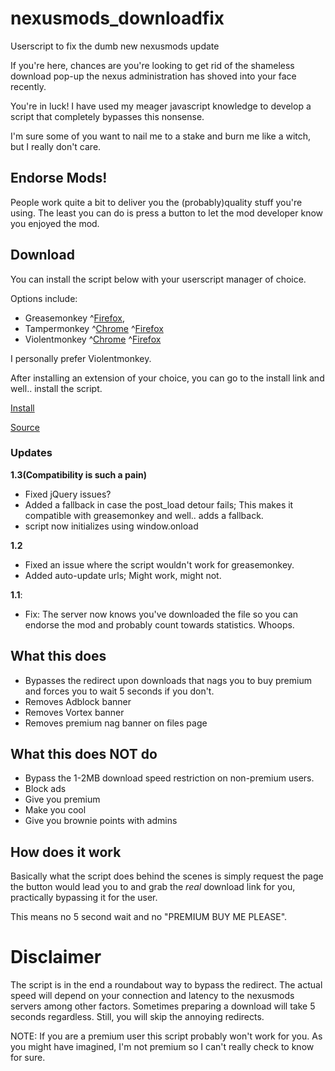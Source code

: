 # nexusmods_downloadfix
Userscript to fix the dumb new nexusmods update 

If you're here, chances are you're looking to get rid of the shameless download pop-up the nexus administration has shoved into your face recently.

You're in luck! I have used my meager javascript knowledge to develop a script that completely bypasses this nonsense.

I'm sure some of you want to nail me to a stake and burn me like a witch, but I really don't care.

## Endorse Mods! ##

People work quite a bit to deliver you the (probably)quality stuff you're using. The least you can do is press a button to let the mod developer know you enjoyed the mod.

## Download ##
You can install the script below with your userscript manager of choice. 

Options include:

* Greasemonkey ^[Firefox](https://addons.mozilla.org/en-US/firefox/addon/greasemonkey/), 
* Tampermonkey ^[Chrome](https://chrome.google.com/webstore/detail/tampermonkey/dhdgffkkebhmkfjojejmpbldmpobfkfo)  ^[Firefox](https://addons.mozilla.org/en-US/firefox/addon/tampermonkey/)
* Violentmonkey ^[Chrome](https://chrome.google.com/webstore/detail/violentmonkey/jinjaccalgkegednnccohejagnlnfdag)
  ^[Firefox](https://addons.mozilla.org/en-US/firefox/addon/violentmonkey/)

I personally prefer Violentmonkey.

After installing an extension of your choice, you can go to the install link and well.. install the script. 

[Install](https://github.com/randomtdev/nexusmods_downloadfix/raw/master/nexusmods_downloadfix.user.js)

[Source](https://github.com/randomtdev/nexusmods_downloadfix)

### Updates ####

**1.3(Compatibility is such a pain)**

- Fixed jQuery issues?
- Added a fallback in case the post_load detour fails; This makes it compatible with greasemonkey and well.. adds a fallback. 
- script now initializes using window.onload

**1.2**

- Fixed an issue where the script wouldn't work for greasemonkey.
- Added auto-update urls; Might work, might not. 

**1.1**:

- Fix: The server now knows you've downloaded the file so you can endorse the mod and probably count towards statistics. Whoops.

## What this does ##
* Bypasses the redirect upon downloads that nags you to buy premium and forces you to wait 5 seconds if you don't.
* Removes Adblock banner
* Removes Vortex banner
* Removes premium nag banner on files page

## What this does **NOT** do ##

* Bypass the 1-2MB download speed restriction on non-premium users.
* Block ads
* Give you premium
* Make you cool
* Give you brownie points with admins

## How does it work ##

Basically what the script does behind the scenes is simply request the page the button would lead you to and grab the *real* download link for you, practically bypassing it for the user. 

This means no 5 second wait and no "PREMIUM BUY ME PLEASE".

# **Disclaimer** #

The script is in the end a roundabout way to bypass the redirect. The actual speed will depend on your connection and latency to the nexusmods servers among other factors. Sometimes preparing a download will take 5 seconds regardless. Still, you will skip the annoying redirects.

NOTE: If you are a premium user this script probably won't work for you. As you might have imagined, I'm not premium so I can't really check to know for sure.

